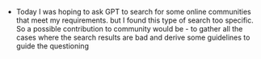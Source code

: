 - Today I was hoping to ask GPT to search for some online communities that meet my requirements. but I found this type of search too specific. So a possible contribution to community would be - to gather all the cases where the search results are bad and derive some guidelines to guide the questioning